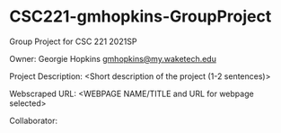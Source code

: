 # CSC221-gmhopkins-GroupProject

Group Project for CSC 221 2021SP

Owner: Georgie Hopkins gmhopkins@my.waketech.edu

Project Description: <Short description of the project (1-2 sentences)>

Webscraped URL: <WEBPAGE NAME/TITLE and URL for webpage selected>

Collaborator: <TEAMMATE NAME and WTCC EMAIL>

